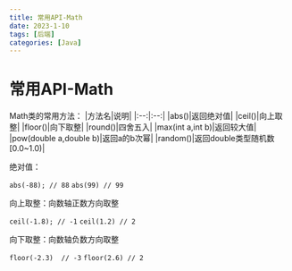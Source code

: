 ```yaml
---
title: 常用API-Math
date: 2023-1-10
tags: [后端]
categories: [Java]
---
```


# 常用API-Math

Math类的常用方法：
|方法名|说明|
|:--:|:--:|
|abs()|返回绝对值|
|ceil()|向上取整|
|floor()|向下取整|
|round()|四舍五入|
|max(int a,int b)|返回较大值|
|pow(double a,double b)|返回a的b次幂|
|random()|返回double类型随机数[0.0~1.0)|

绝对值：

`abs(-88); // 88`
`abs(99) // 99`

向上取整：向数轴正数方向取整

`ceil(-1.8); // -1`
`ceil(1.2) // 2`

向下取整：向数轴负数方向取整

`floor(-2.3)  // -3`
`floor(2.6) // 2`